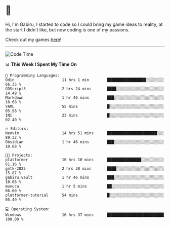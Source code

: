 # 🐀

Hi, I'm Gabiru, I started to code so I could bring my game ideas to reality, at the start I didn't like, but now coding is one of my passions.

Check out my games [here](https://gabiru.art/projetos/)!

---

<!--START_SECTION:waka-->
![Code Time](http://img.shields.io/badge/Code%20Time-530%20hrs%2034%20mins-blue)

📊 **This Week I Spent My Time On** 

```text
💬 Programming Languages: 
Odin                     11 hrs 1 min        █████████████████░░░░░░░░   66.35 % 
GDScript3                2 hrs 24 mins       ████░░░░░░░░░░░░░░░░░░░░░   14.49 % 
Markdown                 1 hr 46 mins        ███░░░░░░░░░░░░░░░░░░░░░░   10.68 % 
YAML                     55 mins             █░░░░░░░░░░░░░░░░░░░░░░░░   05.58 % 
INI                      23 mins             █░░░░░░░░░░░░░░░░░░░░░░░░   02.40 % 

🔥 Editors: 
Neovim                   14 hrs 51 mins      ██████████████████████░░░   89.32 % 
Obsidian                 1 hr 46 mins        ███░░░░░░░░░░░░░░░░░░░░░░   10.68 % 

🐱‍💻 Projects: 
platformer               10 hrs 10 mins      ███████████████░░░░░░░░░░   61.16 % 
gmtk-2025                2 hrs 38 mins       ████░░░░░░░░░░░░░░░░░░░░░   15.87 % 
gabiru.vault             1 hr 46 mins        ███░░░░░░░░░░░░░░░░░░░░░░   10.68 % 
muvuca                   1 hr 5 mins         ██░░░░░░░░░░░░░░░░░░░░░░░   06.60 % 
platformer-tutorial      54 mins             █░░░░░░░░░░░░░░░░░░░░░░░░   05.49 % 

💻 Operating System: 
Windows                  16 hrs 37 mins      █████████████████████████   100.00 % 
```


<!--END_SECTION:waka-->

